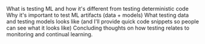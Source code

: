 <!--
.. title: Testing in Machine Learning
.. slug: testing-in-machine-learning
.. date: 2022-12-02 14:10:00 UTC+01:00
.. tags: 
.. category: 
.. link: 
.. description: 
.. type: text
.. author: Goku Mohandas
.. linkedin: 
.. twitter: 
.. github: 
-->

What is testing ML and how it's different from testing deterministic code
Why it's important to test ML artifacts (data + models)
What testing data and testing models looks like (and I'll provide quick code snippets so people can see what it looks like)
Concluding thoughts on how testing relates to monitoring and continual learning.
